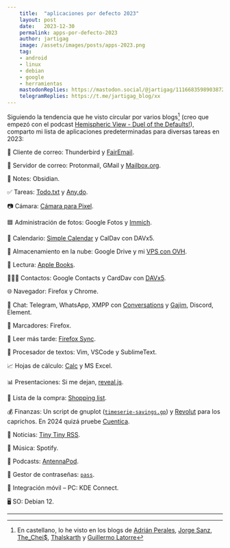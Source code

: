 ```yaml
---
    title:  "aplicaciones por defecto 2023"
    layout: post
    date:   2023-12-30
    permalink: apps-por-defecto-2023
    author: jartigag
    image: /assets/images/posts/apps-2023.png
    tag:
    - android
    - linux
    - debian
    - google
    - herramientas
    mastodonReplies: https://mastodon.social/@jartigag/111668359890387271
    telegramReplies: https://t.me/jartigag_blog/xx
---
```


Siguiendo la tendencia que he visto circular por varios blogs[^1] (creo que empezó con el podcast [Hemispheric View - Duel of the Defaults!](https://listen.hemisphericviews.com/097)), comparto mi lista de aplicaciones predeterminadas para diversas tareas en 2023:

📨 Cliente de correo: Thunderbird y [FairEmail](https://play.google.com/store/apps/details?id=eu.faircode.email).

📮 Servidor de correo: Protonmail, GMail y [Mailbox.org](https://mailbox.org/en/).

📝 Notes: Obsidian.

✅ Tareas: [Todo.txt](http://todotxt.org/) y [Any.do](https://www.any.do/).

📷 Cámara: [Cámara para Pixel](https://play.google.com/store/apps/details?id=com.google.android.GoogleCamera).

🟦 Administración de fotos: Google Fotos y [Immich](https://github.com/alextran1502/immich).

📆 Calendario: [Simple Calendar](https://simplemobiletools.com/) y CalDav con DAVx5.

📁 Almacenamiento en la nube: Google Drive y mi [VPS con OVH](https://javier.artiga.es/notas/vps/).

📖 Lectura: [Apple Books](https://www.apple.com/es/apple-books/).

🙍🏻‍♂️ Contactos: Google Contacts y CardDav con [DAVx5](https://www.davx5.com/download).

🌐 Navegador: Firefox y Chrome.

💬 Chat: Telegram, WhatsApp, XMPP con [Conversations](https://play.google.com/store/apps/details?id=eu.siacs.conversations) y [Gajim](https://gajim.org/), Discord, Element.

🔖 Marcadores: Firefox.

📑 Leer más tarde: [Firefox Sync](https://www.mozilla.org/es-ES/firefox/features/sync/).

📜 Procesador de textos: Vim, VSCode y SublimeText.

📈 Hojas de cálculo: [Calc](https://es.m.wikipedia.org/wiki/LibreOffice_Calc) y MS Excel.

📊 Presentaciones: Si me dejan, [reveal.js](https://revealjs.com/).

🛒 Lista de la compra: [Shopping list](https://play.google.com/store/apps/details?id=privacyfriendlyshoppinglist.secuso.org.privacyfriendlyshoppinglist).

💰 Finanzas: Un script de gnuplot ([`timeserie-savings.gp`](https://github.com/jartigag/s/blob/main/timeserie-savings.gp)) y [Revolut](https://play.google.com/store/apps/details?id=com.revolut.revolut) para los caprichos. En 2024 quizá pruebe [Cuentica](https://cuentica.com/).

📰 Noticias: [Tiny Tiny RSS](https://tt-rss.org/).

🎵 Música: Spotify.

🎤 Podcasts: [AntennaPod](https://play.google.com/store/apps/details?id=de.danoeh.antennapod).

🔐 Gestor de contraseñas: [`pass`](http://passwordstore.org/).

📱 Integración móvil – PC: KDE Connect.

🖥️ SO: Debian 12.

---
[^1]: En castellano, lo he visto en los blogs de [Adrián Perales](https://adrianperales.com/2023/12/aplicaciones-por-defecto-en-2023/), [Jorge Sanz](https://jorgesanz.net/posts/2023-11-16-defaults/), [The_Chei$](https://thecheis.com/2023/12/05/mis-aplicaciones-por-defecto-en-2023/), [Thalskarth](https://blog.thalskarth.ar/aplicaciones-por-defecto/) y [Guillermo Latorre](https://guillermolatorre.com/aplicaciones-por-defecto-2023/)
